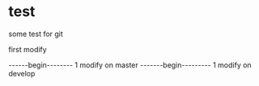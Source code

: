 test
====

some test for git

first modify


------begin--------
1 modify on master
-------begin---------
1 modify on develop

